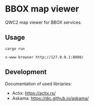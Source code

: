 BBOX map viewer
===============

QWC2 map viewer for BBOX services.


Usage
-----

    cargo run

    x-www-browser http://127.0.0.1:8080/


Development
-----------

Documentation of used libriaries:
* Actix: https://actix.rs/
* Askama: https://djc.github.io/askama/
